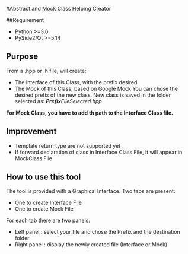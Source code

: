 #Abstract and Mock Class Helping Creator

##Requirement
* Python >=3.6
* PySide2/Qt >=5.14


## Purpose
From a .hpp or .h file, will create:
* The Interface of this Class, with the prefix desired
* The Mock of this Class, based on Google Mock
You can chose the desired prefix of the new class.
New class is saved in the folder selected as: ***Prefix**FileSelected.hpp*

**For Mock Class, you have to add th path to the Interface Class file.**

## Improvement
* Template return type are not supported yet
* If forward declaration of class in Interface Class File, it will appear in MockClass File

## How to use this tool
The tool is provided with a Graphical Interface. Two tabs are present:
* One to create Interface File
* One to create Mock File

For each tab there are two panels:
* Left panel : select your file and chose the Prefix and the destination folder
* Right panel : display the newly created file (Interface or Mock)
